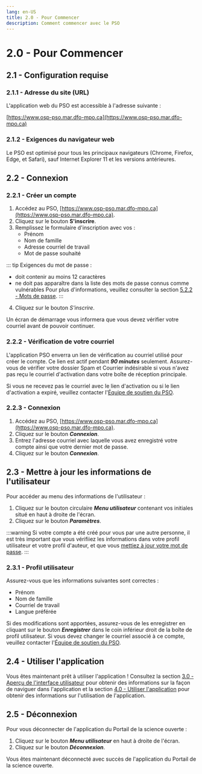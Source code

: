 ```yaml
---
lang: en-US
title: 2.0 - Pour Commencer
description: Comment commencer avec le PSO 
---
```

# 2.0 - Pour Commencer

## 2.1 - Configuration requise

### 2.1.1 - Adresse du site (URL)

L'application web du PSO est accessible à l'adresse suivante :

[https://www.osp-pso.mar.dfo-mpo.ca](https://www.osp-pso.mar.dfo-mpo.ca)

### 2.1.2 - Exigences du navigateur web

Le PSO est optimisé pour tous les principaux navigateurs (Chrome, Firefox, Edge, et Safari), sauf Internet Explorer 11 et les versions antérieures.

## 2.2 - Connexion

### 2.2.1 - Créer un compte

1. Accédez au PSO, [https://www.osp-pso.mar.dfo-mpo.ca](https://www.osp-pso.mar.dfo-mpo.ca).
2. Cliquez sur le bouton **S'inscrire**.
3. Remplissez le formulaire d'inscription avec vos :
   - Prénom
   - Nom de famille
   - Adresse courriel de travail
   - Mot de passe souhaité

::: tip
Exigences du mot de passe :
- doit contenir au moins 12 caractères
- ne doit pas apparaître dans la liste des mots de passe connus comme vulnérables
Pour plus d'informations, veuillez consulter la section [5.2.2 - Mots de passe](/fr/guide/customization-and-security.html#_5-2-securite-du-compte).
:::

4. Cliquez sur le bouton _S'inscrire_.

Un écran de démarrage vous informera que vous devez vérifier votre courriel avant de pouvoir continuer.

### 2.2.2 - Vérification de votre courriel

L'application PSO enverra un lien de vérification au courriel utilisé pour créer le compte. Ce lien est actif pendant ***90 minutes*** seulement.
Assurez-vous de vérifier votre dossier Spam et Courrier indésirable si vous n'avez pas reçu le courriel d'activation dans votre boîte de réception principale.

Si vous ne recevez pas le courriel avec le lien d'activation ou si le lien d'activation a expiré, veuillez contacter l'[Équipe de soutien du PSO](mailto:DFO.OpenScience-ScienceOuverte.MPO@dfo-mpo.gc.ca).

### 2.2.3 - Connexion

1. Accédez au PSO,
[https://www.osp-pso.mar.dfo-mpo.ca](https://www.osp-pso.mar.dfo-mpo.ca).
2. Cliquez sur le bouton ***Connexion***.
3. Entrez l'adresse courriel avec laquelle vous avez enregistré votre compte ainsi que votre dernier mot de passe.
4. Cliquez sur le bouton ***Connexion***.

## 2.3 - Mettre à jour les informations de l'utilisateur

Pour accéder au menu des informations de l'utilisateur :
1. Cliquez sur le bouton circulaire ***Menu utilisateur*** contenant vos initiales situé en haut à droite de l'écran.
2. Cliquez sur le bouton ***Paramètres***.

:::warning
Si votre compte a été créé pour vous par une autre personne, il est très important que vous vérifiiez les informations dans votre profil utilisateur et votre profil d'auteur, et que vous [mettiez à jour
votre
mot de passe](/fr/guide/customization-and-security.html#_5-2-securite-du-compte).
:::

### 2.3.1 - Profil utilisateur
Assurez-vous que les informations suivantes sont correctes :
- Prénom
- Nom de famille
- Courriel de travail
- Langue préférée

Si des modifications sont apportées, assurez-vous de les enregistrer en cliquant sur le bouton ***Enregistrer*** dans le coin inférieur droit de la boîte de profil utilisateur. Si vous devez changer le courriel associé à ce compte, veuillez contacter l'[Équipe de soutien du PSO](mailto:DFO.OpenScience-ScienceOuverte.MPO@dfo-mpo.gc.ca).

## 2.4 - Utiliser l'application
Vous êtes maintenant prêt à utiliser l'application ! Consultez la section [3.0 - Aperçu de l'interface utilisateur](/fr/guide/user-interface-overview.html) pour obtenir des informations sur la façon de naviguer dans l'application et la section [4.0 - Utiliser l'application](/fr/guide/using-the-application.html) pour obtenir des informations sur l'utilisation de l'application.

## 2.5 - Déconnexion
Pour vous déconnecter de l'application du Portail de la science ouverte :
1. Cliquez sur le bouton ***Menu utilisateur*** en haut à droite de l'écran.
2. Cliquez sur le bouton ***Déconnexion***.

Vous êtes maintenant déconnecté avec succès de l'application du Portail de la science ouverte.

